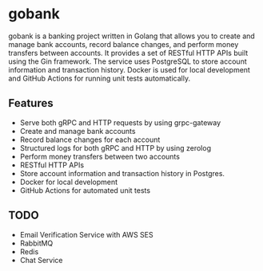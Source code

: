 # gobank

gobank is a banking project written in Golang that allows you to create and manage bank accounts, record balance changes, and perform money transfers between accounts. It provides a set of RESTful HTTP APIs built using the Gin framework. The service uses PostgreSQL to store account information and transaction history. Docker is used for local development and GitHub Actions for running unit tests automatically.

## Features

* Serve both gRPC and HTTP requests by using grpc-gateway
* Create and manage bank accounts
* Record balance changes for each account
* Structured logs for both gRPC and HTTP by using zerolog
* Perform money transfers between two accounts
* RESTful HTTP APIs
* Store account information and transaction history in Postgres.
* Docker for local development
* GitHub Actions for automated unit tests

## TODO

* Email Verification Service with AWS SES
* RabbitMQ
* Redis
* Chat Service


